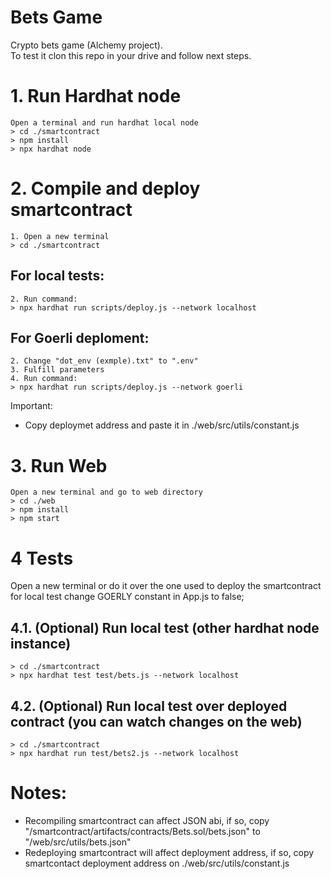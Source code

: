 # Bets Game
Crypto bets game (Alchemy project).  
To test it clon this repo in your drive and follow next steps.

# 1. Run Hardhat node
    Open a terminal and run hardhat local node
    > cd ./smartcontract
    > npm install
    > npx hardhat node

# 2. Compile and deploy smartcontract
    1. Open a new terminal
    > cd ./smartcontract

## For local tests:
    2. Run command:
    > npx hardhat run scripts/deploy.js --network localhost 

## For Goerli deploment:
    2. Change "dot_env (exmple).txt" to ".env"
    3. Fulfill parameters
    4. Run command:
    > npx hardhat run scripts/deploy.js --network goerli

Important:
- Copy deploymet address and paste it in ./web/src/utils/constant.js

# 3. Run Web
    Open a new terminal and go to web directory
    > cd ./web
    > npm install
    > npm start

# 4 Tests
Open a new terminal or do it over the one used to deploy the smartcontract
for local test change GOERLY constant in App.js to false;

## 4.1. (Optional) Run local test (other hardhat node instance)
    > cd ./smartcontract
    > npx hardhat test test/bets.js --network localhost

## 4.2. (Optional) Run local test over deployed contract (you can watch changes on the web)
    > cd ./smartcontract
    > npx hardhat run test/bets2.js --network localhost

# Notes:
- Recompiling smartcontract can affect JSON abi, if so, copy "/smartcontract/artifacts/contracts/Bets.sol/bets.json" to "/web/src/utils/bets.json"
- Redeploying smartcontract will affect deployment address, if so, copy smartcontact deployment address on ./web/src/utils/constant.js


 
